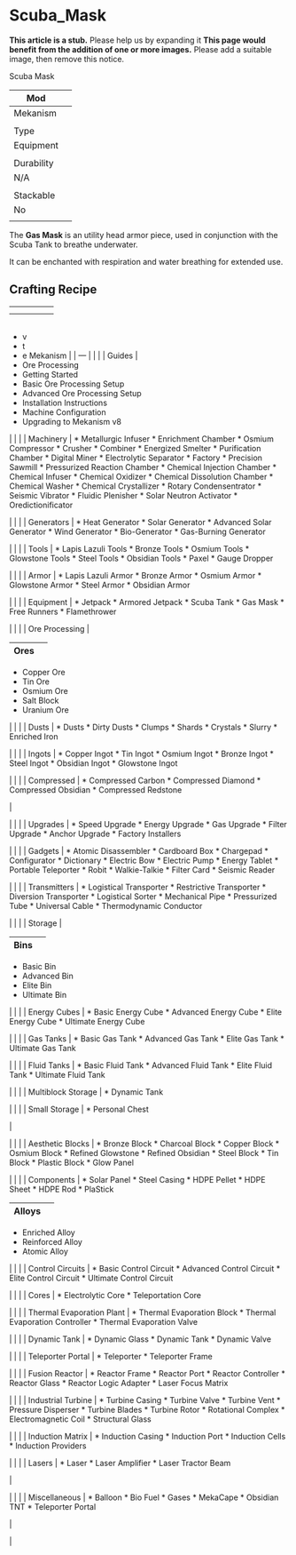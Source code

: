 # Scuba_Mask

**This article is a stub.**
Please help us by expanding it **This page would benefit from the addition of one or more images.**
Please add a suitable image, then remove this notice.

Scuba Mask

| Mod |  |
| --- | --- |
| Mekanism |  |
|  |  |
| Type |  |
| Equipment |  |
|  |  |
| Durability |  |
| N/A |  |
|  |  |
| Stackable |  |
| No |  |
|  |  |

The **Gas Mask** is an utility head armor piece, used in conjunction with the Scuba Tank to breathe underwater.

It can be enchanted with respiration and water breathing for extended use.

## Crafting Recipe

|  |  |  |  |  |
| --- | --- | --- | --- | --- |
|  |  |  |  |  |
|  |  |  |  |  |

|  |  |  |  |  |  |  |  |  |  |  |  |  |  |  |  |  |  |  |  |  |  |  |  |  |  |  |  |  |  |  |  |  |  |  |  |  |  |  |  |  |  |  |  |  |  |  |  |  |  |  |  |  |  |  |  |  |  |  |  |  |  |  |  |  |  |  |  |  |  |  |  |  |  |  |  |  |  |  |  |  |  |  |  |  |  |  |  |  |  |  |  |  |  |  |  |  |  |  |  |  |
| --- | --- | --- | --- | --- | --- | --- | --- | --- | --- | --- | --- | --- | --- | --- | --- | --- | --- | --- | --- | --- | --- | --- | --- | --- | --- | --- | --- | --- | --- | --- | --- | --- | --- | --- | --- | --- | --- | --- | --- | --- | --- | --- | --- | --- | --- | --- | --- | --- | --- | --- | --- | --- | --- | --- | --- | --- | --- | --- | --- | --- | --- | --- | --- | --- | --- | --- | --- | --- | --- | --- | --- | --- | --- | --- | --- | --- | --- | --- | --- | --- | --- | --- | --- | --- | --- | --- | --- | --- | --- | --- | --- | --- | --- | --- | --- | --- | --- | --- | --- | --- |
- v
- t
- e Mekanism | | — | | | | Guides |
- Ore Processing
- Getting Started
- Basic Ore Processing Setup
- Advanced Ore Processing Setup
- Installation Instructions
- Machine Configuration
- Upgrading to Mekanism v8

| | | | Machinery | * Metallurgic Infuser * Enrichment Chamber * Osmium Compressor * Crusher * Combiner * Energized Smelter * Purification Chamber * Digital Miner * Electrolytic Separator * Factory * Precision Sawmill * Pressurized Reaction Chamber * Chemical Injection Chamber * Chemical Infuser * Chemical Oxidizer * Chemical Dissolution Chamber * Chemical Washer * Chemical Crystallizer * Rotary Condensentrator * Seismic Vibrator * Fluidic Plenisher * Solar Neutron Activator * Oredictionificator

| | | | Generators | * Heat Generator * Solar Generator * Advanced Solar Generator * Wind Generator * Bio-Generator * Gas-Burning Generator

| | | | Tools | * Lapis Lazuli Tools * Bronze Tools * Osmium Tools * Glowstone Tools * Steel Tools * Obsidian Tools * Paxel * Gauge Dropper

| | | | Armor | * Lapis Lazuli Armor * Bronze Armor * Osmium Armor * Glowstone Armor * Steel Armor * Obsidian Armor

| | | | Equipment | * Jetpack * Armored Jetpack * Scuba Tank * Gas Mask * Free Runners * Flamethrower

| | | | Ore Processing |

| Ores |  |
| --- | --- |
- Copper Ore
- Tin Ore
- Osmium Ore
- Salt Block
- Uranium Ore

| | | | Dusts | * Dusts * Dirty Dusts * Clumps * Shards * Crystals * Slurry * Enriched Iron

| | | | Ingots | * Copper Ingot * Tin Ingot * Osmium Ingot * Bronze Ingot * Steel Ingot * Obsidian Ingot * Glowstone Ingot

| | | | Compressed | * Compressed Carbon * Compressed Diamond * Compressed Obsidian * Compressed Redstone

|

| | | | Upgrades | * Speed Upgrade * Energy Upgrade * Gas Upgrade * Filter Upgrade * Anchor Upgrade * Factory Installers

| | | | Gadgets | * Atomic Disassembler * Cardboard Box * Chargepad * Configurator * Dictionary * Electric Bow * Electric Pump * Energy Tablet * Portable Teleporter * Robit * Walkie-Talkie * Filter Card * Seismic Reader

| | | | Transmitters | * Logistical Transporter * Restrictive Transporter * Diversion Transporter * Logistical Sorter * Mechanical Pipe * Pressurized Tube * Universal Cable * Thermodynamic Conductor

| | | | Storage |

| Bins |  |
| --- | --- |
- Basic Bin
- Advanced Bin
- Elite Bin
- Ultimate Bin

| | | | Energy Cubes | * Basic Energy Cube * Advanced Energy Cube * Elite Energy Cube * Ultimate Energy Cube

| | | | Gas Tanks | * Basic Gas Tank * Advanced Gas Tank * Elite Gas Tank * Ultimate Gas Tank

| | | | Fluid Tanks | * Basic Fluid Tank * Advanced Fluid Tank * Elite Fluid Tank * Ultimate Fluid Tank

| | | | Multiblock Storage | * Dynamic Tank

| | | | Small Storage | * Personal Chest

|

| | | | Aesthetic Blocks | * Bronze Block * Charcoal Block * Copper Block * Osmium Block * Refined Glowstone * Refined Obsidian * Steel Block * Tin Block * Plastic Block * Glow Panel

| | | | Components | * Solar Panel * Steel Casing * HDPE Pellet * HDPE Sheet * HDPE Rod * PlaStick

| Alloys |  |
| --- | --- |
- Enriched Alloy
- Reinforced Alloy
- Atomic Alloy

| | | | Control Circuits | * Basic Control Circuit * Advanced Control Circuit * Elite Control Circuit * Ultimate Control Circuit

| | | | Cores | * Electrolytic Core * Teleportation Core

| | | | Thermal Evaporation Plant | * Thermal Evaporation Block * Thermal Evaporation Controller * Thermal Evaporation Valve

| | | | Dynamic Tank | * Dynamic Glass * Dynamic Tank * Dynamic Valve

| | | | Teleporter Portal | * Teleporter * Teleporter Frame

| | | | Fusion Reactor | * Reactor Frame * Reactor Port * Reactor Controller * Reactor Glass * Reactor Logic Adapter * Laser Focus Matrix

| | | | Industrial Turbine | * Turbine Casing * Turbine Valve * Turbine Vent * Pressure Disperser * Turbine Blades * Turbine Rotor * Rotational Complex * Electromagnetic Coil * Structural Glass

| | | | Induction Matrix | * Induction Casing * Induction Port * Induction Cells * Induction Providers

| | | | Lasers | * Laser * Laser Amplifier * Laser Tractor Beam

|

| | | | Miscellaneous | * Balloon * Bio Fuel * Gases * MekaCape * Obsidian TNT * Teleporter Portal

|

|